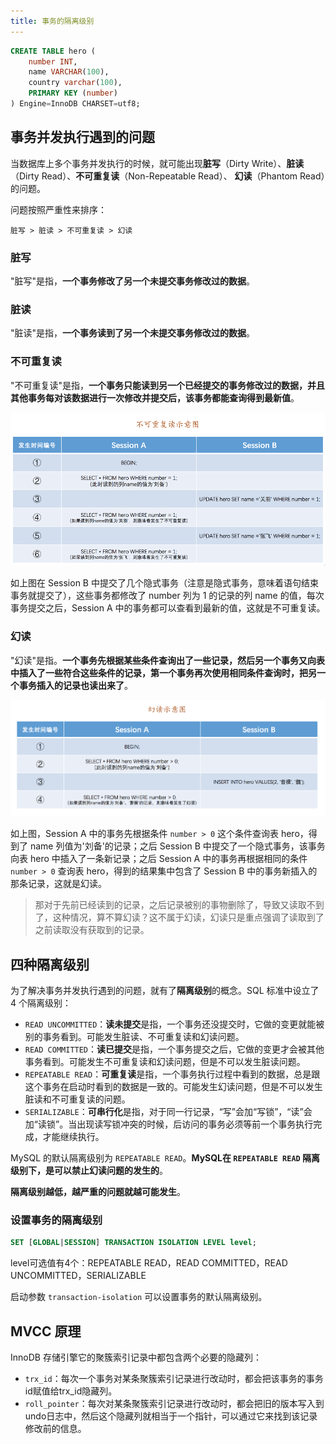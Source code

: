 ```yaml
---
title: 事务的隔离级别
---
```


```sql
CREATE TABLE hero (
    number INT,
    name VARCHAR(100),
    country varchar(100),
    PRIMARY KEY (number)
) Engine=InnoDB CHARSET=utf8;
```

## 事务并发执行遇到的问题

当数据库上多个事务并发执行的时候，就可能出现**脏写**（Dirty Write）、**脏读**（Dirty Read）、**不可重复读**（Non-Repeatable Read）、
**幻读**（Phantom Read）的问题。

问题按照严重性来排序：

```
脏写 > 脏读 > 不可重复读 > 幻读
```

### 脏写

"脏写"是指，**一个事务修改了另一个未提交事务修改过的数据**。

### 脏读

"脏读"是指，**一个事务读到了另一个未提交事务修改过的数据**。

### 不可重复读

"不可重复读"是指，**一个事务只能读到另一个已经提交的事务修改过的数据，并且其他事务每对该数据进行一次修改并提交后，该事务都能查询得到最新值**。

![](../../../images/un-repearable-read-sample.jpg)

如上图在 Session B 中提交了几个隐式事务（注意是隐式事务，意味着语句结束事务就提交了），这些事务都修改了 number 列为 1 的记录的列 name 的值，每次事务提交之后，Session A 中的事务都可以查看到最新的值，这就是不可重复读。

### 幻读

"幻读"是指。**一个事务先根据某些条件查询出了一些记录，然后另一个事务又向表中插入了一些符合这些条件的记录，第一个事务再次使用相同条件查询时，把另一个事务插入的记录也读出来了**。

![](../../../images/phantom-read-sample.jpg)

如上图，Session A 中的事务先根据条件 `number > 0` 这个条件查询表 hero，得到了 name 列值为'刘备'的记录；之后 Session B 中提交了一个隐式事务，该事务向表 hero 中插入了一条新记录；之后 Session A 中的事务再根据相同的条件 `number > 0` 查询表 hero，得到的结果集中包含了 Session B 中的事务新插入的那条记录，这就是幻读。

> 那对于先前已经读到的记录，之后记录被别的事物删除了，导致又读取不到了，这种情况，算不算幻读？这不属于幻读，幻读只是重点强调了读取到了之前读取没有获取到的记录。

## 四种隔离级别

为了解决事务并发执行遇到的问题，就有了**隔离级别**的概念。SQL 标准中设立了 4 个隔离级别：

- `READ UNCOMMITTED`：**读未提交**是指，一个事务还没提交时，它做的变更就能被别的事务看到。可能发生脏读、不可重复读和幻读问题。
- `READ COMMITTED`：**读已提交**是指，一个事务提交之后，它做的变更才会被其他事务看到。可能发生不可重复读和幻读问题，但是不可以发生脏读问题。
- `REPEATABLE READ`：**可重复读**是指，一个事务执行过程中看到的数据，总是跟这个事务在启动时看到的数据是一致的。可能发生幻读问题，但是不可以发生脏读和不可重复读的问题。
- `SERIALIZABLE`：**可串行化**是指，对于同一行记录，“写”会加“写锁”，“读”会加“读锁”。当出现读写锁冲突的时候，后访问的事务必须等前一个事务执行完成，才能继续执行。

MySQL 的默认隔离级别为 `REPEATABLE READ`。**MySQL在 `REPEATABLE READ` 隔离级别下，是可以禁止幻读问题的发生的**。

**隔离级别越低，越严重的问题就越可能发生**。

### 设置事务的隔离级别

```sql
SET [GLOBAL|SESSION] TRANSACTION ISOLATION LEVEL level;
```

level可选值有4个：REPEATABLE READ，READ COMMITTED，READ UNCOMMITTED，SERIALIZABLE

启动参数 `transaction-isolation` 可以设置事务的默认隔离级别。

## MVCC 原理

InnoDB 存储引擎它的聚簇索引记录中都包含两个必要的隐藏列：

- `trx_id`：每次一个事务对某条聚簇索引记录进行改动时，都会把该事务的事务id赋值给trx_id隐藏列。
- `roll_pointer`：每次对某条聚簇索引记录进行改动时，都会把旧的版本写入到undo日志中，然后这个隐藏列就相当于一个指针，可以通过它来找到该记录修改前的信息。
